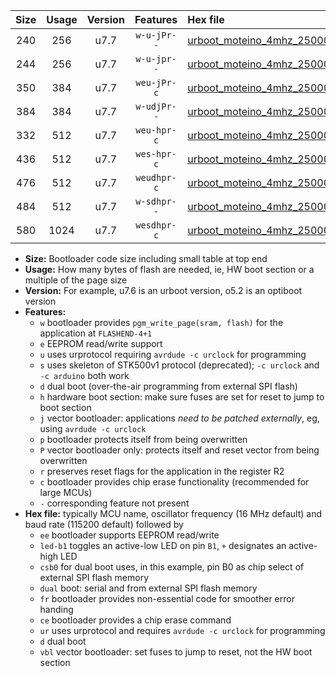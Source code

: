 |Size|Usage|Version|Features|Hex file|
|:-:|:-:|:-:|:-:|:--|
|240|256|u7.7|`w-u-jPr--`|[urboot_moteino_4mhz_250000bps_led+b1_ur_vbl.hex](https://raw.githubusercontent.com/stefanrueger/urboot.hex/main/boards/moteino/fcpu_4mhz/250000_bps/urboot_moteino_4mhz_250000bps_led+b1_ur_vbl.hex)|
|244|256|u7.7|`w-u-jpr--`|[urboot_moteino_4mhz_250000bps_led+b1_fr_ur_vbl.hex](https://raw.githubusercontent.com/stefanrueger/urboot.hex/main/boards/moteino/fcpu_4mhz/250000_bps/urboot_moteino_4mhz_250000bps_led+b1_fr_ur_vbl.hex)|
|350|384|u7.7|`weu-jPr-c`|[urboot_moteino_4mhz_250000bps_ee_led+b1_fr_ce_ur_vbl.hex](https://raw.githubusercontent.com/stefanrueger/urboot.hex/main/boards/moteino/fcpu_4mhz/250000_bps/urboot_moteino_4mhz_250000bps_ee_led+b1_fr_ce_ur_vbl.hex)|
|384|384|u7.7|`w-udjPr--`|[urboot_moteino_4mhz_250000bps_led+b1_csb0_dual_ur_vbl.hex](https://raw.githubusercontent.com/stefanrueger/urboot.hex/main/boards/moteino/fcpu_4mhz/250000_bps/urboot_moteino_4mhz_250000bps_led+b1_csb0_dual_ur_vbl.hex)|
|332|512|u7.7|`weu-hpr-c`|[urboot_moteino_4mhz_250000bps_ee_led+b1_fr_ce_ur.hex](https://raw.githubusercontent.com/stefanrueger/urboot.hex/main/boards/moteino/fcpu_4mhz/250000_bps/urboot_moteino_4mhz_250000bps_ee_led+b1_fr_ce_ur.hex)|
|436|512|u7.7|`wes-hpr-c`|[urboot_moteino_4mhz_250000bps_ee_led+b1_fr_ce.hex](https://raw.githubusercontent.com/stefanrueger/urboot.hex/main/boards/moteino/fcpu_4mhz/250000_bps/urboot_moteino_4mhz_250000bps_ee_led+b1_fr_ce.hex)|
|476|512|u7.7|`weudhpr-c`|[urboot_moteino_4mhz_250000bps_ee_led+b1_csb0_dual_fr_ce_ur.hex](https://raw.githubusercontent.com/stefanrueger/urboot.hex/main/boards/moteino/fcpu_4mhz/250000_bps/urboot_moteino_4mhz_250000bps_ee_led+b1_csb0_dual_fr_ce_ur.hex)|
|484|512|u7.7|`w-sdhpr--`|[urboot_moteino_4mhz_250000bps_led+b1_csb0_dual_fr.hex](https://raw.githubusercontent.com/stefanrueger/urboot.hex/main/boards/moteino/fcpu_4mhz/250000_bps/urboot_moteino_4mhz_250000bps_led+b1_csb0_dual_fr.hex)|
|580|1024|u7.7|`wesdhpr-c`|[urboot_moteino_4mhz_250000bps_ee_led+b1_csb0_dual_fr_ce.hex](https://raw.githubusercontent.com/stefanrueger/urboot.hex/main/boards/moteino/fcpu_4mhz/250000_bps/urboot_moteino_4mhz_250000bps_ee_led+b1_csb0_dual_fr_ce.hex)|

- **Size:** Bootloader code size including small table at top end
- **Usage:** How many bytes of flash are needed, ie, HW boot section or a multiple of the page size
- **Version:** For example, u7.6 is an urboot version, o5.2 is an optiboot version
- **Features:**
  + `w` bootloader provides `pgm_write_page(sram, flash)` for the application at `FLASHEND-4+1`
  + `e` EEPROM read/write support
  + `u` uses urprotocol requiring `avrdude -c urclock` for programming
  + `s` uses skeleton of STK500v1 protocol (deprecated); `-c urclock` and `-c arduino` both work
  + `d` dual boot (over-the-air programming from external SPI flash)
  + `h` hardware boot section: make sure fuses are set for reset to jump to boot section
  + `j` vector bootloader: applications *need to be patched externally*, eg, using `avrdude -c urclock`
  + `p` bootloader protects itself from being overwritten
  + `P` vector bootloader only: protects itself and reset vector from being overwritten
  + `r` preserves reset flags for the application in the register R2
  + `c` bootloader provides chip erase functionality (recommended for large MCUs)
  + `-` corresponding feature not present
- **Hex file:** typically MCU name, oscillator frequency (16 MHz default) and baud rate (115200 default) followed by
  + `ee` bootloader supports EEPROM read/write
  + `led-b1` toggles an active-low LED on pin `B1`, `+` designates an active-high LED
  + `csb0` for dual boot uses, in this example, pin B0 as chip select of external SPI flash memory
  + `dual` boot: serial and from external SPI flash memory
  + `fr` bootloader provides non-essential code for smoother error handing
  + `ce` bootloader provides a chip erase command
  + `ur` uses urprotocol and requires `avrdude -c urclock` for programming
  + `d` dual boot
  + `vbl` vector bootloader: set fuses to jump to reset, not the HW boot section
